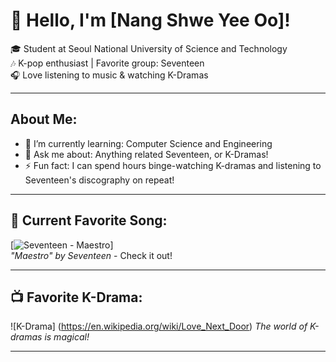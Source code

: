 # 👋 Hello, I'm [Nang Shwe Yee Oo]!

🎓 Student at Seoul National University of Science and Technology  
🎶 K-pop enthusiast | Favorite group: Seventeen  
🎧 Love listening to music & watching K-Dramas

---

## About Me:
- 🌱 I’m currently learning: Computer Science and Engineering
- 💬 Ask me about: Anything related Seventeen, or K-Dramas!
- ⚡ Fun fact: I can spend hours binge-watching K-dramas and listening to Seventeen's discography on repeat!

---

## 🎵 Current Favorite Song:
[![Seventeen - Maestro](https://youtu.be/ThI0pBAbFnk?si=BuvQOCzFYo-CihJn)]  
_"Maestro" by Seventeen_ - Check it out!

---

## 📺 Favorite K-Drama:
![K-Drama] (https://en.wikipedia.org/wiki/Love_Next_Door)
_The world of K-dramas is magical!_

---
